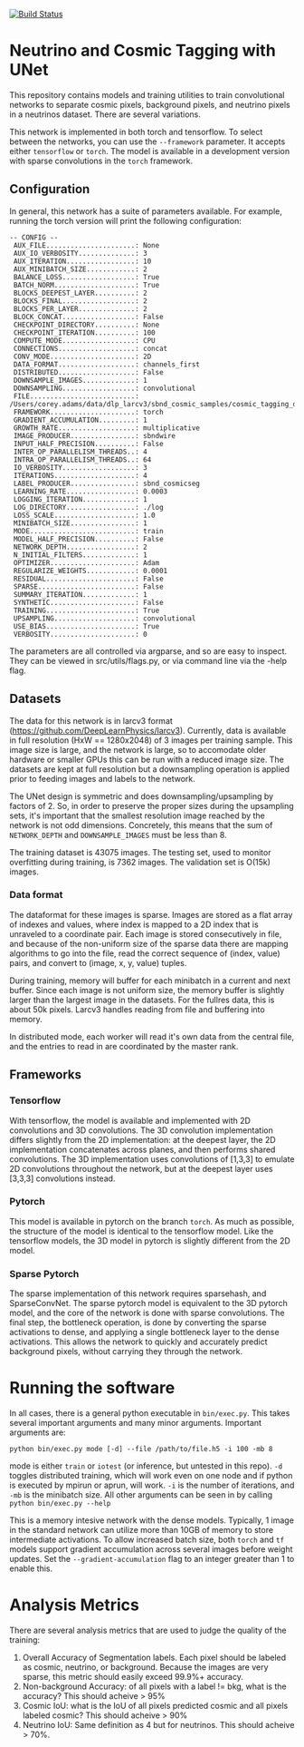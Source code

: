 [![Build Status](https://travis-ci.com/coreyjadams/CosmicTagger.svg?branch=master)](https://travis-ci.com/coreyjadams/CosmicTagger)



# Neutrino and Cosmic Tagging with UNet

This repository contains models and training utilities to train convolutional networks to separate cosmic pixels, background pixels, and neutrino pixels in a neutrinos dataset.  There are several variations.

This network is implemented in both torch and tensorflow.  To select between the networks, you can use the `--framework` parameter.  It accepts either `tensorflow` or `torch`.  The model is available in a development version with sparse convolutions in the `torch` framework.

## Configuration

In general, this network has a suite of parameters available.  For example, running the torch version will print the following configuration:

```
-- CONFIG --
 AUX_FILE......................: None
 AUX_IO_VERBOSITY..............: 3
 AUX_ITERATION.................: 10
 AUX_MINIBATCH_SIZE............: 2
 BALANCE_LOSS..................: True
 BATCH_NORM....................: True
 BLOCKS_DEEPEST_LAYER..........: 2
 BLOCKS_FINAL..................: 2
 BLOCKS_PER_LAYER..............: 2
 BLOCK_CONCAT..................: False
 CHECKPOINT_DIRECTORY..........: None
 CHECKPOINT_ITERATION..........: 100
 COMPUTE_MODE..................: CPU
 CONNECTIONS...................: concat
 CONV_MODE.....................: 2D
 DATA_FORMAT...................: channels_first
 DISTRIBUTED...................: False
 DOWNSAMPLE_IMAGES.............: 1
 DOWNSAMPLING..................: convolutional
 FILE..........................: /Users/corey.adams/data/dlp_larcv3/sbnd_cosmic_samples/cosmic_tagging_downsample_train_sparse.h5
 FRAMEWORK.....................: torch
 GRADIENT_ACCUMULATION.........: 1
 GROWTH_RATE...................: multiplicative
 IMAGE_PRODUCER................: sbndwire
 INPUT_HALF_PRECISION..........: False
 INTER_OP_PARALLELISM_THREADS..: 4
 INTRA_OP_PARALLELISM_THREADS..: 64
 IO_VERBOSITY..................: 3
 ITERATIONS....................: 4
 LABEL_PRODUCER................: sbnd_cosmicseg
 LEARNING_RATE.................: 0.0003
 LOGGING_ITERATION.............: 1
 LOG_DIRECTORY.................: ./log
 LOSS_SCALE....................: 1.0
 MINIBATCH_SIZE................: 1
 MODE..........................: train
 MODEL_HALF_PRECISION..........: False
 NETWORK_DEPTH.................: 2
 N_INITIAL_FILTERS.............: 1
 OPTIMIZER.....................: Adam
 REGULARIZE_WEIGHTS............: 0.0001
 RESIDUAL......................: False
 SPARSE........................: False
 SUMMARY_ITERATION.............: 1
 SYNTHETIC.....................: False
 TRAINING......................: True
 UPSAMPLING....................: convolutional
 USE_BIAS......................: True
 VERBOSITY.....................: 0

```

The parameters are all controlled via argparse, and so are easy to inspect.  They can be viewed in src/utils/flags.py, or via command line via the -help flag.

## Datasets

The data for this network is in larcv3 format (https://github.com/DeepLearnPhysics/larcv3).  Currently, data is available in full resolution (HxW == 1280x2048) of 3 images per training sample.  This image size is large, and the network is large, so to accomodate older hardware or smaller GPUs this can be run with a reduced image size.  The datasets are kept at full resolution but a downsampling operation is applied prior to feeding images and labels to the network.

The UNet design is symmetric and does downsampling/upsampling by factors of 2.  So, in order to preserve the proper sizes during the upsampling sets, it's important that the smallest resolution image reached by the network is not odd dimensions.  Concretely, this means that the sum of `NETWORK_DEPTH` and `DOWNSAMPLE_IMAGES` must be less than 8.

The training dataset is 43075 images.  The testing set, used to monitor overfitting during training, is 7362 images.  The validation set is O(15k) images.

### Data format

The dataformat for these images is sparse.  Images are stored as a flat array of indexes and values, where index is mapped to a 2D index that is unraveled to a coordinate pair.  Each image is stored consecutively in file, and because of the non-uniform size of the sparse data there are mapping algorithms to go into the file, read the correct sequence of (index, value) pairs, and convert to (image, x, y, value) tuples.

During training, memory will buffer for each minibatch in a current and next buffer.  Since each image is not uniform size, the memory buffer is slightly larger than the largest image in the datasets.  For the fullres data, this is about 50k pixels.  Larcv3 handles reading from file and buffering into memory.

In distributed mode, each worker will read it's own data from the central file, and the entries to read in are coordinated by the master rank.

## Frameworks

### Tensorflow

With tensorflow, the model is available and implemented with 2D convolutions and 3D convolutions.  The 3D convolution implementation differs slightly from the 2D implementation: at the deepest layer, the 2D implementation concatenates across planes, and then performs shared convolutions.  The 3D implementation uses convolutions of [1,3,3] to emulate 2D convolutions throughout the network, but at the deepest layer uses [3,3,3] convolutions instead.
 
### Pytorch

This model is available in pytorch on the branch `torch`.  As much as possible, the structure of the model is identical to the tensorflow model.  Like the tensorflow models, the 3D model in pytorch is slightly different from the 2D model.

### Sparse Pytorch

The sparse implementation of this network requires sparsehash, and SparseConvNet.  The sparse pytorch model is equivalent to the 3D pytorch model, and the core of the network is done with sparse convolutions.  The final step, the bottleneck operation, is done by converting the sparse activations to dense, and applying a single bottleneck layer to the dense activations.  This allows the network to quickly and accurately predict background pixels, without carrying they through the network.

# Running the software

In all cases, there is a general python executable in `bin/exec.py`.  This takes several important arguments and many minor arguments.  Important arguments are:

`python bin/exec.py mode [-d] --file /path/to/file.h5 -i 100 -mb 8 `

mode is either `train` or `iotest` (or inference, but untested in this repo).  `-d` toggles distributed training, which will work even on one node and if python is executed by mpirun or aprun, will work.  `-i` is the number of iterations, and `-mb` is the minibatch size.  All other arguments can be seen in by calling `python bin/exec.py --help`

This is a memory intesive network with the dense models.  Typically, 1 image in the standard network can utilize more than 10GB of memory to store intermediate activations.  To allow increased batch size, both `torch` and `tf` models support gradient accumulation across several images before weight updates.  Set the `--gradient-accumulation` flag to an integer greater than 1 to enable this.

# Analysis Metrics

There are several analysis metrics that are used to judge the quality of the training:
 1) Overall Accuracy of Segmentation labels. Each pixel should be labeled as cosmic, neutrino, or background.  Because the images are very sparse, this metric should easily exceed 99.9%+ accuracy.
 2) Non-background Accuracy: of all pixels with a label != bkg, what is the accuracy? This should acheive > 95%
 3) Cosmic IoU: what is the IoU of all pixels predicted cosmic and all pixels labeled cosmic?  This should acheive > 90%
 4) Neutrino IoU: Same definition as 4 but for neutrinos.  This should acheive > 70%.
